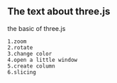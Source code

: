 ## The text about three.js
the basic of three.js
```
1.zoom
2.rotate
3.change color
4.open a little window
5.create column
6.slicing
```
